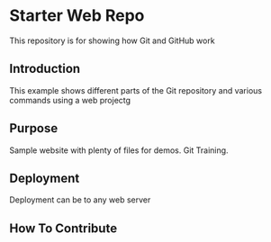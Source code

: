 # Starter Web Repo

This repository is for showing how Git and GitHub work

## Introduction
This example shows different parts of the Git repository and various commands using a web projectg

## Purpose

Sample website with plenty of files for demos. Git Training.

## Deployment

Deployment can be to any web server

## How To Contribute